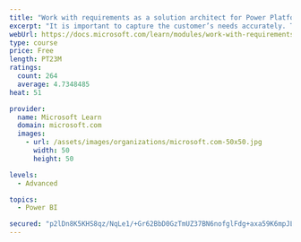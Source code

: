 ```yaml
---
title: "Work with requirements as a solution architect for Power Platform and Dynamics 365"
excerpt: "It is important to capture the customer’s needs accurately. This module explains how to capture requirements and identify functional and non-functional items."
webUrl: https://docs.microsoft.com/learn/modules/work-with-requirements/
type: course
price: Free
length: PT23M
ratings:
  count: 264
  average: 4.7348485
heat: 51

provider:
  name: Microsoft Learn
  domain: microsoft.com
  images:
    - url: /assets/images/organizations/microsoft.com-50x50.jpg
      width: 50
      height: 50

levels:
  - Advanced

topics:
  - Power BI

secured: "p2lDn8K5KHS8qz/NqLe1/+Gr62BbD0GzTmUZ37BN6nofglFdg+axa59K6mpJLSovdZ9OAQPRZ2tU7SaYzWF23YDs/P3nUzLow0f+ntCyWlap1BIVJjOxTWz7xuzYjDHrMfj7sj+QH0nnohSkb5CtIbzhHJJOyHOjU7zXMeyYGe/pJxjoXmcMBgpXrY1DWVyVk+xJrdNmL3UNuq+DMEzyp8mA7R5rBsWPiRNtFfSxdJ3J7bcXtYnlactTuLExOTvYW/MCfFz+Xc6Jm5avAHNtb9NvPK7RhzcLTBCOkMm+wYpPMRzv0SJrAIx+VmdlWkOCEUuWPKiUh4NwM11CgUqwwTOaWrN/DTTFuUyLzHEbJZyAQwTRM12W8jI05upXgGIMHr0f9nYy8I+5KuOucg+zDds8bMCmXIRjg0w3eOvPPIw=;btm0tfoKNApEKVDAcA91Fg=="
---
```


